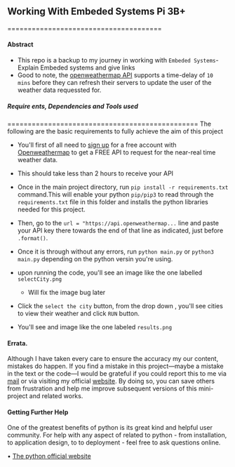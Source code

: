 ## Working With Embeded Systems Pi 3B+
======================================

#### Abstract

- This repo is a backup to my journey in working with `Embeded Systems`-Explain Embeded systems and give links
- Good to note, the [openweathermap API](openweathermap.org) supports a time-delay of `10 mins` before they can refresh their servers to update the user of the weather data requessted for.
##### Require ents, Dependencies and Tools used
===============================================
The following are the basic requirements to fully achieve the aim of this project
- You'll first of all need to [sign up](openweathermap.org) for a free account with [Openweathermap](openweathermap.org) to get a FREE  API to request for the near-real time weather data.
- This should take less than 2 hours to receive your API
- Once in the main project directory, run `pip install -r requirements.txt` command.This will enable your python `pip/pip3` to read through the `requirements.txt` file in this folder and installs the python libraries needed for this project.
- Then, go to the `url = "https://api.openweathermap...` line and paste your API key there towards the end of that line as indicated, just before `.format()`.
- Once it is through without any errors, run `python main.py` or `python3 main.py` depending on the python versin you're using.
- upon running the code, you'll see an image like the one labelled `selectCity.png`

    * Will fix the image bug later
  <!-- <img src=“outputs/selectCity.png” alt=“SelectCity.png” /> -->

- Click the `select the city` button, from the drop down , you'll see cities to view their weather and click `RUN` button.
- You'll see and image like the one labeled `results.png`

#### Errata.

Although I have taken every care to ensure the accuracy my our content, mistakes
do happen. If you find a mistake in this project—maybe a mistake in the text or
the code—I would be grateful if you could report this to me via [mail](jaylabs2030@gmail.com) or via visiting my official [website](https://okomojacob.herokuapp.com). By doing so, you can
save others from frustration and help me improve subsequent versions of this mini-project and related works. 


#### Getting Further Help
One of the greatest benefits of python is its great kind and helpful user community.
For help with any aspect of related to python - from installation, to application design, to
to deployment - feel free to ask questions online.

• [The python official website](http://www.python.org)

